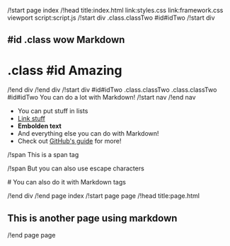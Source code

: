 /!start page index
/!head title:index.html link:styles.css link:framework.css viewport script:script.js
/!start div .class.classTwo #id#idTwo
/!start div
## #id .class wow Markdown
# .class #id Amazing
/!end div
/!end div
/!start div #id#idTwo .class.classTwo
.class.classTwo #id#idTwo You can do a lot with Markdown!
/!start nav
/!end nav


- You can put stuff in lists
- [Link stuff](https://google.com)
- **Embolden text**
- And everything else you can do with Markdown!
- Check out [GitHub's guide](https://guides.github.com/features/mastering-markdown/) for more!

/!span This is a span tag

\/!span But you can also use escape characters

\# You can also do it with Markdown tags

/!end div
/!end page index
/!start page page
/!head title:page.html
## This is another page using markdown
/!end page page
